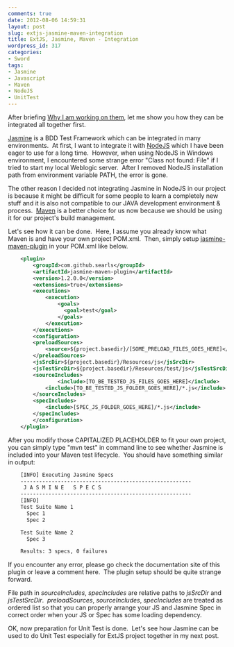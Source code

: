 ```yaml
---
comments: true
date: 2012-08-06 14:59:31
layout: post
slug: extjs-jasmine-maven-integration
title: ExtJS, Jasmine, Maven - Integration
wordpress_id: 317
categories:
- Sword
tags:
- Jasmine
- Javascript
- Maven
- NodeJS
- UnitTest
---
```


After briefing [Why I am working on them](http://thinkingincrowd.me/2012/08/05/extjs-jasmine-maven-why-i-am-working-on-them/), let me show you how they can be integrated all together first.

[Jasmine](http://pivotal.github.com/jasmine/) is a BDD Test Framework which can be integrated in many environments.  At first, I want to integrate it with [NodeJS](http://nodejs.org/) which I have been eager to use for a long time.  However, when using NodeJS in Windows environment, I encountered some strange error "Class not found: File" if I tried to start my local Weblogic server.  After I removed NodeJS installation path from environment variable PATH, the error is gone.

The other reason I decided not integrating Jasmine in NodeJS in our project is because it might be difficult for some people to learn a completely new stuff and it is also not compatible to our JAVA development environment & process.  [Maven](maven.apache.org) is a better choice for us now because we should be using it for our project's build management.

Let's see how it can be done.  Here, I assume you already know what Maven is and have your own project POM.xml.  Then, simply setup [jasmine-maven-plugin](https://github.com/searls/jasmine-maven-plugin) in your POM.xml like below.

```xml
    <plugin>
        <groupId>com.github.searls</groupId>
        <artifactId>jasmine-maven-plugin</artifactId>
        <version>1.2.0.0</version>
        <extensions>true</extensions>
        <executions>
            <execution>
                <goals>
                  <goal>test</goal>
                </goals>
            </execution>
        </executions>
        <configuration>
    	<preloadSources>
    	    <source>${project.basedir}/[SOME_PRELOAD_FILES_GOES_HERE]</source>
    	</preloadSources>
    	<jsSrcDir>${project.basedir}/Resources/js</jsSrcDir>
    	<jsTestSrcDir>${project.basedir}/Resources/test/js</jsTestSrcDir>
    	<sourceIncludes>
                <include>[TO_BE_TESTED_JS_FILES_GOES_HERE]</include>
    	    <include>[TO_BE_TESTED_JS_FOLDER_GOES_HERE]/*.js</include>
    	</sourceIncludes>
    	<specIncludes>
    	    <include>[SPEC_JS_FOLDER_GOES_HERE]/*.js</include>
    	</specIncludes>
        </configuration>
    </plugin>
```

After you modify those CAPITALIZED PLACEHOLDER to fit your own project, you can simply type "mvn test" in command line to see whether Jasmine is included into your Maven test lifecycle.  You should have something similar in output:

```bash
    [INFO] Executing Jasmine Specs
    -------------------------------------------------------
     J A S M I N E   S P E C S
    -------------------------------------------------------
    [INFO]
    Test Suite Name 1
      Spec 1
      Spec 2

    Test Suite Name 2
      Spec 3

    Results: 3 specs, 0 failures
```

If you encounter any error, please go check the documentation site of this plugin or leave a comment here.  The plugin setup should be quite strange forward.

File path in _sourceIncludes_, _specIncludes_ are relative paths to _jsSrcDir_ and _jsTestSrcDir_.  _preloadSources_, _sourceIncludes_, _specIncludes_ are treated as ordered list so that you can properly arrange your JS and Jasmine Spec in correct order when your JS or Spec has some loading dependency.

OK, now preparation for Unit Test is done.  Let's see how Jasmine can be used to do Unit Test especially for ExtJS project together in my next post.
